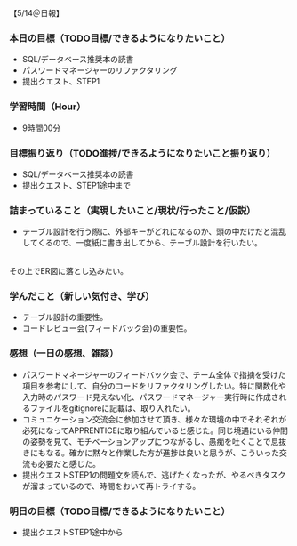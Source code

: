 【5/14＠日報】
### 本日の目標（TODO目標/できるようになりたいこと）
- SQL/データベース推奨本の読書
- パスワードマネージャーのリファクタリング
- 提出クエスト、STEP1
### 学習時間（Hour）
- 9時間00分
### 目標振り返り（TODO進捗/できるようになりたいこと振り返り）
- SQL/データベース推奨本の読書
- 提出クエスト、STEP1途中まで
### 詰まっていること（実現したいこと/現状/行ったこと/仮説）
- テーブル設計を行う際に、外部キーがどれになるのか、頭の中だけだと混乱してくるので、一度紙に書き出してから、テーブル設計を行いたい。
<br>
  その上でER図に落とし込みたい。

### 学んだこと（新しい気付き、学び）
- テーブル設計の重要性。
- コードレビュー会(フィードバック会)の重要性。
### 感想（一日の感想、雑談）
- パスワードマネージャーのフィードバック会で、チーム全体で指摘を受けた項目を参考にして、自分のコードをリファクタリングしたい。特に関数化や入力時のパスワード見えない化、パスワードマネージャー実行時に作成されるファイルをgitignoreに記載は、取り入れたい。
- コミュニケーション交流会に参加させて頂き、様々な環境の中でそれぞれが必死になってAPPRENTICEに取り組んでいると感じた。同じ境遇にいる仲間の姿勢を見て、モチベーションアップにつながるし、愚痴を吐くことで息抜きにもなる。確かに黙々と作業した方が進捗は良いと思うが、こういった交流も必要だと感じた。
- 提出クエストSTEP1の問題文を読んで、逃げたくなったが、やるべきタスクが溜まっているので、時間をおいて再トライする。
### 明日の目標（TODO目標/できるようになりたいこと）
- 提出クエストSTEP1途中から
